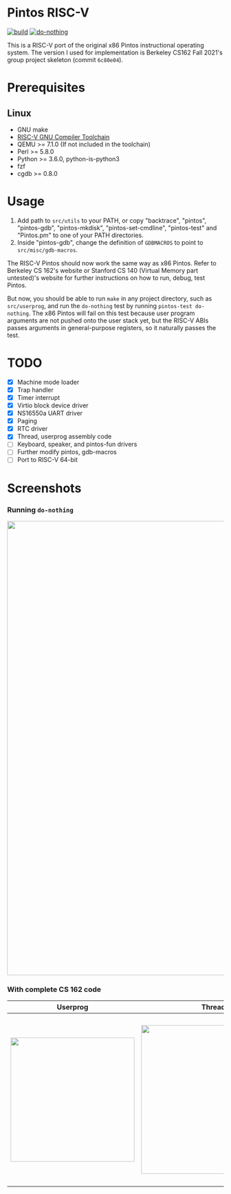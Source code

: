 Pintos RISC-V
=============

[![build](https://github.com/Syakmoon/pintos-riscv/actions/workflows/makefile.yml/badge.svg)](https://github.com/Syakmoon/pintos-riscv/actions/workflows/makefile.yml)
[![do-nothing](https://github.com/Syakmoon/pintos-riscv/actions/workflows/do-nothing.yml/badge.svg)](https://github.com/Syakmoon/pintos-riscv/actions/workflows/do-nothing.yml)

This is a RISC-V port of the original x86 Pintos instructional operating
system. The version I used for implementation is Berkeley CS162 Fall 2021's
group project skeleton (commit `6c80e04`).

Prerequisites
=============

## Linux
- GNU make
- [RISC-V GNU Compiler Toolchain](https://github.com/riscv-collab/riscv-gnu-toolchain)
- QEMU >= 7.1.0 (If not included in the toolchain)
- Perl >= 5.8.0
- Python >= 3.6.0, python-is-python3
- fzf
- cgdb >= 0.8.0

Usage
=====

1. Add path to `src/utils` to your PATH, or copy "backtrace", "pintos",
"pintos-gdb", "pintos-mkdisk", "pintos-set-cmdline", "pintos-test" and
"Pintos.pm" to one of your PATH directories.
2. Inside "pintos-gdb", change the definition of `GDBMACROS` to point
to `src/misc/gdb-macros`.

The RISC-V Pintos should now work the same way as x86 Pintos. Refer to
Berkeley CS 162's website or Stanford CS 140 (Virtual Memory part untested)'s
website for further instructions on how to run, debug, test Pintos.

But now, you should be able to run `make` in any project directory, such as
`src/userprog`, and run the `do-nothing` test by running
`pintos-test do-nothing`. The x86 Pintos will fail on this test because user
program arguments are not pushed onto the user stack yet, but the RISC-V ABIs
passes arguments in general-purpose registers, so it naturally passes the test.

TODO
====

- [x] Machine mode loader
- [x] Trap handler
- [x] Timer interrupt
- [x] Virtio block device driver
- [x] NS16550a UART driver
- [x] Paging
- [x] RTC driver
- [x] Thread, userprog assembly code
- [ ] Keyboard, speaker, and pintos-fun drivers
- [ ] Further modify pintos, gdb-macros
- [ ] Port to RISC-V 64-bit

Screenshots
===========

### Running `do-nothing`
<img width="1054" src="https://github.com/Syakmoon/pintos-riscv/assets/43796875/751bb695-0ab4-4bd8-9870-ac10370ebe90">

### With complete CS 162 code
| Userprog | Threads | Filesys |
| -------- | ------- | ------- |
| <img width="288" src="https://github.com/Syakmoon/pintos-riscv/assets/43796875/62b5b8e5-f82b-4da1-962f-c57db7e6314d"> | <img width="345" src="https://github.com/Syakmoon/pintos-riscv/assets/43796875/10c03c19-5ed2-48c2-80c7-de85c3a01620"> | <img width="395" src="https://github.com/Syakmoon/pintos-riscv/assets/43796875/5b5a3b9b-59b2-4a74-ba7b-9cd9673b3bc1"> |
